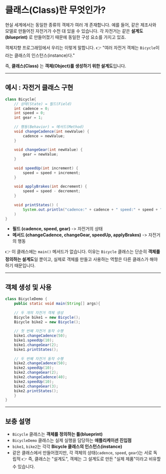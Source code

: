 # 클래스(Class)란 무엇인가?

현실 세계에서는 동일한 종류의 객체가 여러 개 존재합니다.
예를 들어, 같은 제조사와 모델로 만들어진 자전거가 수천 대 있을 수 있습니다.
각 자전거는 같은 **설계도(blueprint)** 로 만들어졌기 때문에 동일한 구성 요소를 가지고 있죠.

객체지향 프로그래밍에서 우리는 이렇게 말합니다.
👉 "여러 자전거 객체는 `Bicycle`이라는 클래스의 인스턴스(instance)다."

즉, **클래스(Class)** 는 **객체(Object)를 생성하기 위한 설계도**입니다.

---
## 예시 : 자전거 클래스 구현
```java
class Bicycle{
	// 상태(State) = 필드(Field)
	int cadence = 0;
	int speed = 0;
	int gear = 1;
	
	// 행동(Behavior) = 메서드(Method)
	void changeCadence(int newValue) {
		cadence = newValue;
	}
	
	void changeGear(int newValue) {
		gear = newValue;
	}
	
	void speedUp(int increment) {
		speed = speed + increment;
	}
	
	void applyBrakes(int decrement) {
		speed = speed - decrement;
	}
	
	void printStates() (
		System.out.println("cadence:" + cadence + " speed:" + speed + " gear:" + gear);
	)
}
```
- **필드 (cadence, speed, gear)** -> 자전거의 상태
- **메서드 (changeCadence, changeGear, speedUp, applyBrakes)** -> 자전거의 행동

👉 이 클래스에는 `main()` 메서드가 없습니다.
이유는 `Bicycle` 클래스는 단순히 **객체를 정의하는 설계도**일 뿐이고, 실제로 객체를 만들고 사용하는 역할은 다른 클래스가 해야 하기 때문입니다.

---
## 객체 생성 및 사용
```java
class BicycleDemo {
	public static void main(String[] args){
	
	// 두 개의 자전거 객체 생성
	Bicycle bike1 = new Bicycle();
	Bicycle bike2 = new Bicycle();
	
	// 첫 번째 자전거 동작 수행
	bike1.changeCadence(50);
	bike1.speedUp(10);
	bike1.changeGear(2);
	bike1.printStates();
	
	// 두 번째 자전거 동작 수행
	bike2.changeCadence(50);
	bike2.speedUp(10);
	bike2.changeGear(2);
	bike2.changeCadence(40);
	bike2.speedUp(10);
	bike2.changeGear(3);
	bike2.printStates();
	}
}
```
---
## 보충 설명
- `Bicycle` 클래스는 **객체를 정의하는 틀(blueprint)**
- `BicycleDemo` 클래스는 실제 실행을 담당하는 **애플리케이션 진입점**
- `bike1`, `bike2`는 각각 **Bicycle 클래스의 인스턴스(instance)**
- 같은 클래스에서 만들어졌지만, 각 객체의 상태(`cadence`, `speed`, `gear`)는 서로 독립적
👉 즉, 클래스는 "설계도", 객체는 그 설계도로 만든 "실제 제품"이라고 비유할 수 있습니다.
